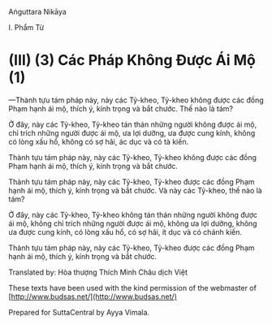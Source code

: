 Aṅguttara Nikāya

I. Phẩm Từ

# (III) (3) Các Pháp Không Ðược Ái Mộ (1)

—Thành tựu tám pháp này, này các Tỷ-kheo, Tỷ-kheo không được các đồng Phạm hạnh ái mộ, thích ý, kính trọng và bắt chước. Thế nào là tám?

Ở đây, này các Tỷ-kheo, Tỷ-kheo tán thán những người không được ái mộ, chỉ trích những người được ái mộ, ưa lợi dưỡng, ưa được cung kính, không có lòng xấu hổ, không có sợ hãi, ác dục và có tà kiến.

Thành tựu tám pháp này, này các Tỷ-kheo, Tỷ-kheo không được các đồng Phạm hạnh ái mộ, thích ý, kính trọng và bắt chước.

Thành tựu tám pháp này, này các Tỷ-kheo, Tỷ-kheo được các đồng Phạm hạnh ái mộ, thích ý, kính trọng và bắt chước. Và này các Tỷ-kheo, thế nào là tám?

Ở đây, này các Tỷ-kheo, Tỷ-kheo không tán thán những người không được ái mộ, không chỉ trích những người được ái mộ, không ưa lợi dưỡng, không ưa được cung kính, có lòng xấu hổ, có sợ hãi, ít dục và có chánh kiến.

Thành tựu tám pháp này, này các Tỷ-kheo, Tỷ-kheo được các đồng Phạm hạnh ái mộ, thích ý, kính trọng và bắt chước.

Translated by: Hòa thượng Thích Minh Châu dịch Việt

These texts have been used with the kind permission of the webmaster of [http://www.budsas.net/](http://www.budsas.net/)

Prepared for SuttaCentral by Ayya Vimala.